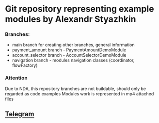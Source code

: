 # Git repository representing example modules by Alexandr Styazhkin

### Branches:
 - main branch for creating other branches, general information
 - payment_amount branch - PaymentAmountDemoModule
 - account_selector branch - AccountSelectorDemoModule
 - navigation branch - modules navigation classes (coordinator, flowFactory)

### Attention
Due to NDA, this repository branches are not buildable, should only be regarded as code examples
Modules work is represented in mp4 attached files

## [Telegram](https://t.me/luwgod)
